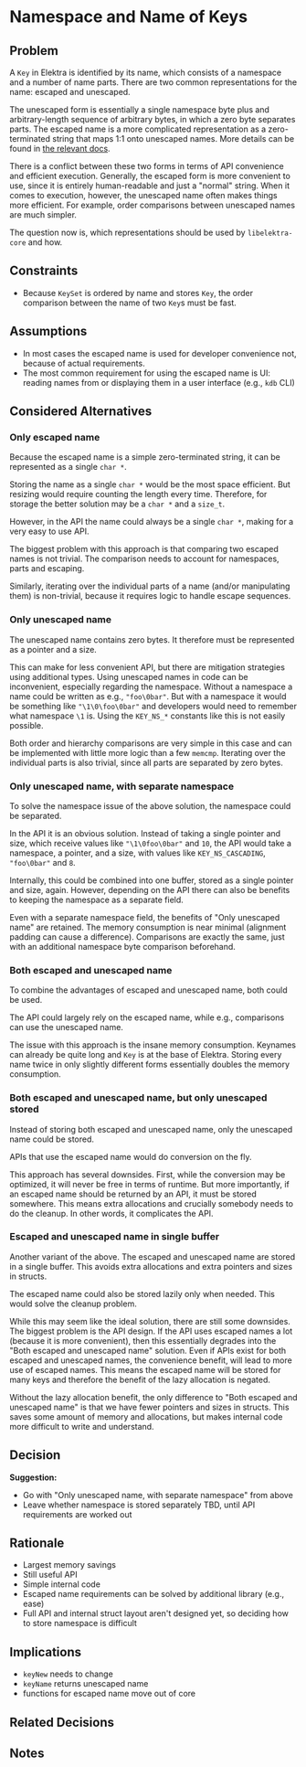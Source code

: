 # Namespace and Name of Keys

## Problem

A `Key` in Elektra is identified by its name, which consists of a namespace and a number of name parts.
There are two common representations for the name: escaped and unescaped.

The unescaped form is essentially a single namespace byte plus and arbitrary-length sequence of arbitrary bytes, in which a zero byte separates parts.
The escaped name is a more complicated representation as a zero-terminated string that maps 1:1 onto unescaped names.
More details can be found in [the relevant docs](/doc/KEYNAMES.md).

There is a conflict between these two forms in terms of API convenience and efficient execution.
Generally, the escaped form is more convenient to use, since it is entirely human-readable and just a "normal" string.
When it comes to execution, however, the unescaped name often makes things more efficient.
For example, order comparisons between unescaped names are much simpler.

The question now is, which representations should be used by `libelektra-core` and how.

## Constraints

- Because `KeySet` is ordered by name and stores `Key`, the order comparison between the name of two `Key`s must be fast.

## Assumptions

- In most cases the escaped name is used for developer convenience not, because of actual requirements.
- The most common requirement for using the escaped name is UI: reading names from or displaying them in a user interface (e.g., `kdb` CLI)

## Considered Alternatives

### Only escaped name

Because the escaped name is a simple zero-terminated string, it can be represented as a single `char *`.

Storing the name as a single `char *` would be the most space efficient.
But resizing would require counting the length every time.
Therefore, for storage the better solution may be a `char *` and a `size_t`.

However, in the API the name could always be a single `char *`, making for a very easy to use API.

The biggest problem with this approach is that comparing two escaped names is not trivial.
The comparison needs to account for namespaces, parts and escaping.

Similarly, iterating over the individual parts of a name (and/or manipulating them) is non-trivial, because it requires logic to handle escape sequences.

### Only unescaped name

The unescaped name contains zero bytes.
It therefore must be represented as a pointer and a size.

This can make for less convenient API, but there are mitigation strategies using additional types.
Using unescaped names in code can be inconvenient, especially regarding the namespace.
Without a namespace a name could be written as e.g., `"foo\0bar"`.
But with a namespace it would be something like `"\1\0\foo\0bar"` and developers would need to remember what namespace `\1` is.
Using the `KEY_NS_*` constants like this is not easily possible.

Both order and hierarchy comparisons are very simple in this case and can be implemented with little more logic than a few `memcmp`.
Iterating over the individual parts is also trivial, since all parts are separated by zero bytes.

### Only unescaped name, with separate namespace

To solve the namespace issue of the above solution, the namespace could be separated.

In the API it is an obvious solution.
Instead of taking a single pointer and size, which receive values like `"\1\0foo\0bar"` and `10`, the API would take a namespace, a pointer, and a size, with values like `KEY_NS_CASCADING`, `"foo\0bar"` and `8`.

Internally, this could be combined into one buffer, stored as a single pointer and size, again.
However, depending on the API there can also be benefits to keeping the namespace as a separate field.

Even with a separate namespace field, the benefits of "Only unescaped name" are retained.
The memory consumption is near minimal (alignment padding can cause a difference).
Comparisons are exactly the same, just with an additional namespace byte comparison beforehand.

### Both escaped and unescaped name

To combine the advantages of escaped and unescaped name, both could be used.

The API could largely rely on the escaped name, while e.g., comparisons can use the unescaped name.

The issue with this approach is the insane memory consumption.
Keynames can already be quite long and `Key` is at the base of Elektra.
Storing every name twice in only slightly different forms essentially doubles the memory consumption.

### Both escaped and unescaped name, but only unescaped stored

Instead of storing both escaped and unescaped name, only the unescaped name could be stored.

APIs that use the escaped name would do conversion on the fly.

This approach has several downsides.
First, while the conversion may be optimized, it will never be free in terms of runtime.
But more importantly, if an escaped name should be returned by an API, it must be stored somewhere.
This means extra allocations and crucially somebody needs to do the cleanup.
In other words, it complicates the API.

### Escaped and unescaped name in single buffer

Another variant of the above.
The escaped and unescaped name are stored in a single buffer.
This avoids extra allocations and extra pointers and sizes in structs.

The escaped name could also be stored lazily only when needed.
This would solve the cleanup problem.

While this may seem like the ideal solution, there are still some downsides.
The biggest problem is the API design.
If the API uses escaped names a lot (because it is more convenient), then this essentially degrades into the "Both escaped and unescaped name" solution.
Even if APIs exist for both escaped and unescaped names, the convenience benefit, will lead to more use of escaped names.
This means the escaped name will be stored for many keys and therefore the benefit of the lazy allocation is negated.

Without the lazy allocation benefit, the only difference to "Both escaped and unescaped name" is that we have fewer pointers and sizes in structs.
This saves some amount of memory and allocations, but makes internal code more difficult to write and understand.

## Decision

**Suggestion:**

- Go with "Only unescaped name, with separate namespace" from above
- Leave whether namespace is stored separately TBD, until API requirements are worked out

## Rationale

- Largest memory savings
- Still useful API
- Simple internal code
- Escaped name requirements can be solved by additional library (e.g., ease)
- Full API and internal struct layout aren't designed yet, so deciding how to store namespace is difficult

## Implications

- `keyNew` needs to change
- `keyName` returns unescaped name
- functions for escaped name move out of core

## Related Decisions

## Notes
